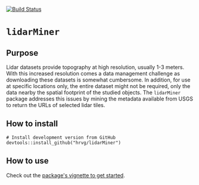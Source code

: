 [![Build Status](https://travis-ci.com/hrvg/lidarMiner.svg?token=Dx1gYTrTiuxgW9Sq3s3q&branch=master)](https://travis-ci.com/hrvg/lidarMiner)

# `lidarMiner`

## Purpose

Lidar datasets provide topography at high resolution, usually 1-3 meters.
With this increased resolution comes a data management challenge as downloading these datasets is somewhat cumbersome.
In addition, for use at specific locations only, the entire dataset might not be required, only the data nearby the spatial footprint of the studied objects.
The `lidarMiner` package addresses this issues by mining the metadata available from USGS to return the URLs of selected lidar tiles.

## How to install

```
# Install development version from GitHub
devtools::install_github("hrvg/lidarMiner")
```

## How to use

Check out the [package's vignette to get started](articles/getting-started.html).